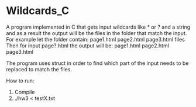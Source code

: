# Wildcards_C

A program implemented in C that gets input wildcards like * or ? and a string and as a result the output will be the files in the folder that match the input.
For example let the folder contain: page1.html page2.html page3.html files
Then for input page?.html the output will be: page1.html page2.html page3.html

The program uses struct in order to find which part of the input needs to be replaced to match the files.

How to run: <br/>
1. Compile <br/>
2. ./hw3 < testX.txt
